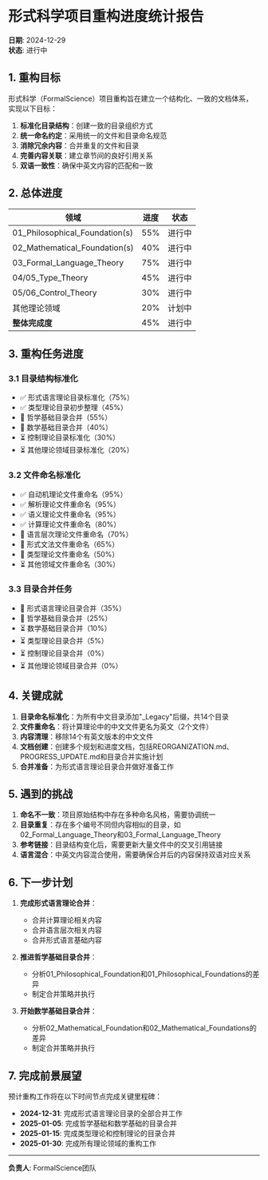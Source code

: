 # 形式科学项目重构进度统计报告

**日期**: 2024-12-29  
**状态**: 进行中  

## 1. 重构目标

形式科学（FormalScience）项目重构旨在建立一个结构化、一致的文档体系，实现以下目标：

1. **标准化目录结构**：创建一致的目录组织方式
2. **统一命名约定**：采用统一的文件和目录命名规范
3. **消除冗余内容**：合并重复的文件和目录
4. **完善内容关联**：建立章节间的良好引用关系
5. **双语一致性**：确保中英文内容的匹配和一致

## 2. 总体进度

| 领域 | 进度 | 状态 |
|------|------|------|
| 01_Philosophical_Foundation(s) | 55% | 进行中 |
| 02_Mathematical_Foundation(s) | 40% | 进行中 |
| 03_Formal_Language_Theory | 75% | 进行中 |
| 04/05_Type_Theory | 45% | 进行中 |
| 05/06_Control_Theory | 30% | 进行中 |
| 其他理论领域 | 20% | 计划中 |
| **整体完成度** | 45% | 进行中 |

## 3. 重构任务进度

### 3.1 目录结构标准化

- ✅ 形式语言理论目录标准化（75%）
- ✅ 类型理论目录初步整理（45%）
- 🔄 哲学基础目录合并（55%）
- 🔄 数学基础目录合并（40%）
- ⏳ 控制理论目录标准化（30%）
- ⏳ 其他理论领域目录标准化（20%）

### 3.2 文件命名标准化

- ✅ 自动机理论文件重命名（95%）
- ✅ 解析理论文件重命名（95%）
- ✅ 语义理论文件重命名（95%）
- ✅ 计算理论文件重命名（80%）
- 🔄 语言层次理论文件重命名（70%）
- 🔄 形式文法文件重命名（65%）
- 🔄 类型理论文件重命名（50%）
- ⏳ 其他领域文件重命名（30%）

### 3.3 目录合并任务

- 🔄 形式语言理论目录合并（35%）
- 🔄 哲学基础目录合并（25%）
- ⏳ 数学基础目录合并（10%）
- ⏳ 类型理论目录合并（5%）
- ⏳ 控制理论目录合并（0%）
- ⏳ 其他理论领域目录合并（0%）

## 4. 关键成就

1. **目录命名标准化**：为所有中文目录添加"_Legacy"后缀，共14个目录
2. **文件重命名**：将计算理论中的中文文件更名为英文（2个文件）
3. **内容清理**：移除14个有英文版本的中文文件
4. **文档创建**：创建多个规划和进度文档，包括REORGANIZATION.md、PROGRESS_UPDATE.md和目录合并实施计划
5. **合并准备**：为形式语言理论目录合并做好准备工作

## 5. 遇到的挑战

1. **命名不一致**：项目原始结构中存在多种命名风格，需要协调统一
2. **目录重复**：存在多个编号不同但内容相似的目录，如02_Formal_Language_Theory和03_Formal_Language_Theory
3. **参考链接**：目录结构变化后，需要更新大量文件中的交叉引用链接
4. **语言混合**：中英文内容混合使用，需要确保合并后的内容保持双语对应关系

## 6. 下一步计划

1. **完成形式语言理论合并**：
   - 合并计算理论相关内容
   - 合并语言层次相关内容
   - 合并形式语言基础内容

2. **推进哲学基础目录合并**：
   - 分析01_Philosophical_Foundation和01_Philosophical_Foundations的差异
   - 制定合并策略并执行

3. **开始数学基础目录合并**：
   - 分析02_Mathematical_Foundation和02_Mathematical_Foundations的差异
   - 制定合并策略并执行

## 7. 完成前景展望

预计重构工作将在以下时间节点完成关键里程碑：

- **2024-12-31**: 完成形式语言理论目录的全部合并工作
- **2025-01-05**: 完成哲学基础和数学基础的目录合并
- **2025-01-15**: 完成类型理论和控制理论的目录合并
- **2025-01-30**: 完成所有理论领域的重构工作

---

**负责人**: FormalScience团队 